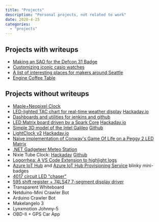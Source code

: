 ```yaml
---
title: "Projects"
description: "Personal projects, not related to work"
date: 2020-4-25
categories:
  - "projects"
---
```


## Projects with writeups
* [Making an SAO for the Defcon 31 Badge](defcon_31_sao)
* [Customizing iconic casio watches](casios)
* [A list of interesting places for makers around Seattle](maker_places_seattle)
* [Engine Coffee Table](engine_coffee_table)

## Projects without writeups
* [Maple+Neopixel Clock](https://github.com/pierreca/maple-neopixel-clock)
* [LED-lighted TAC chart for real-time weather display](https://github.com/pierreca/ledtac) [Hackaday.io](https://hackaday.io/project/28354-lighted-tac-chart-with-weather-information)
* [Dashboards and utilities for jenkins and github](https://github.com/pierreca/dashboards)
* [LED Matrix board driven by a Spark Core](https://github.com/pierreca/SparkLedMatrix) [Hackaday.io](https://hackaday.io/project/28362-particle-core-led-matrix)
* [Simple 3D model of the Intel Galileo](galileo_3d_model) [Github](https://github.com/pierreca/Galileo)
* [LightClock v2](https://github.com/pierreca/LightClock) [Hackaday.io](https://hackaday.io/project/2330-LightClock)
* [Naive implementation of Conway's Game Of Life on a Peggy 2 LED Matrix](https://github.com/pierreca/Peggy2GameOfLife)
* [.NET Gadgeteer Meteo Station](https://learn.microsoft.com/en-us/archive/blogs/pierreca/prototyping-a-connected-object-using-the-net-gadgeteer-the-example-of-a-steampunk-meteo-station)
* Nixie Tube Clock: [Hackaday](https://hackaday.io/project/167547-nixie-tube-clock) [Github](https://github.com/pierreca/nixie-clock)
* [Logorrhea: A VS Code Extension to highlight logs](https://github.com/pierreca/logorrhea)
* [Azure IoT Hub](https://github.com/pierreca/circuits/tree/master/iothub-badge) and [Azure IoT Hub Provisioning Service](https://github.com/pierreca/circuits/tree/master/dps-badge) blinky mini-badges
* [4017 circuit LED "chaser"](https://github.com/pierreca/circuits/tree/master/4017-chaser)
* [595 shift register + 74LS47 7-segment display driver](https://github.com/pierreca/circuits/tree/master/7-seg-driver)
* Transparent Whiteboard
* Netduino-Mini Crawler Bot
* Arduino Crawler Bot
* Makelangelo 3
* Lynxmotion Johnny-5
* OBD-II + GPS Car App

